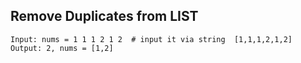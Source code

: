 ## Remove Duplicates from LIST
````
Input: nums = 1 1 1 2 1 2  # input it via string  [1,1,1,2,1,2]
Output: 2, nums = [1,2]

````